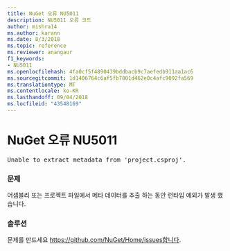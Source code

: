 ```yaml
---
title: NuGet 오류 NU5011
description: NU5011 오류 코드
author: mishra14
ms.author: karann
ms.date: 8/3/2018
ms.topic: reference
ms.reviewer: anangaur
f1_keywords:
- NU5011
ms.openlocfilehash: 4fa0cf5f4890439bddbacb9c7aefedb911aa1ac6
ms.sourcegitcommit: 1d1406764c6af5fb7801d462e0c4afc9092fa569
ms.translationtype: MT
ms.contentlocale: ko-KR
ms.lasthandoff: 09/04/2018
ms.locfileid: "43548169"
---
```

# <a name="nuget-error-nu5011"></a>NuGet 오류 NU5011
<pre>Unable to extract metadata from 'project.csproj'.</pre>

### <a name="issue"></a>문제

어셈블리 또는 프로젝트 파일에서 메타 데이터를 추출 하는 동안 런타임 예외가 발생 했습니다.


### <a name="solution"></a>솔루션

문제를 만드세요 https://github.com/NuGet/Home/issues합니다.

